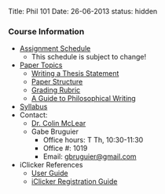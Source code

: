 Title: Phil 101
Date: 26-06-2013
status: hidden

### Course Information ###

- [Assignment Schedule](|filename|/pages/101Assignments.md)
    + This schedule is subject to change!
- [Paper Topics](|filename|/pages/101PaperTopics.md)
    + [Writing a Thesis Statement](|filename|/pdfs/phil101/ThesisOverview.pdf)
    + [Paper Structure](|filename|/pdfs/phil101/PaperStructure.pdf)
    + [Grading Rubric](|filename|/pdfs/phil101/PaperRubric.pdf)
    + [A Guide to Philosophical Writing](http://writingproject.fas.harvard.edu/files/hwp/files/philosophical_writing.pdf)
- [Syllabus](|filename|/pdfs/phil101/IntroSyllabus.pdf)
- Contact: 
    + [Dr. Colin McLear](|filename|/pages/Contact.md)
    + Gabe Bruguier
        * Office hours: T Th, 10:30-11:30
        * Office #: 1019
        * Email: <gbruguier@gmail.com>
- iClicker References
    + [User Guide](http://learningspaces.unl.edu/Self%20Paced%20Polling%20Student%20User%20Guide.pdf)
    + [iClicker Registration Guide](http://learningspaces.unl.edu/Student%20Registration%20Steps.pdf)